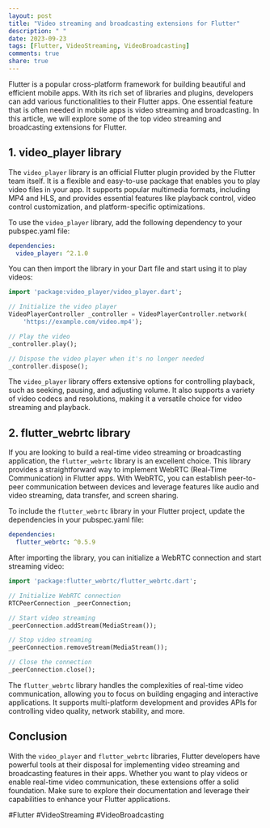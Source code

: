 ```yaml
---
layout: post
title: "Video streaming and broadcasting extensions for Flutter"
description: " "
date: 2023-09-23
tags: [Flutter, VideoStreaming, VideoBroadcasting]
comments: true
share: true
---
```


Flutter is a popular cross-platform framework for building beautiful and efficient mobile apps. With its rich set of libraries and plugins, developers can add various functionalities to their Flutter apps. One essential feature that is often needed in mobile apps is video streaming and broadcasting. In this article, we will explore some of the top video streaming and broadcasting extensions for Flutter.

## 1. **video_player** library

The `video_player` library is an official Flutter plugin provided by the Flutter team itself. It is a flexible and easy-to-use package that enables you to play video files in your app. It supports popular multimedia formats, including MP4 and HLS, and provides essential features like playback control, video control customization, and platform-specific optimizations.

To use the `video_player` library, add the following dependency to your pubspec.yaml file:

```yaml
dependencies:
  video_player: ^2.1.0
```

You can then import the library in your Dart file and start using it to play videos:

```dart
import 'package:video_player/video_player.dart';

// Initialize the video player
VideoPlayerController _controller = VideoPlayerController.network(
    'https://example.com/video.mp4');

// Play the video
_controller.play();

// Dispose the video player when it's no longer needed
_controller.dispose();
```

The `video_player` library offers extensive options for controlling playback, such as seeking, pausing, and adjusting volume. It also supports a variety of video codecs and resolutions, making it a versatile choice for video streaming and playback.

## 2. **flutter_webrtc** library

If you are looking to build a real-time video streaming or broadcasting application, the `flutter_webrtc` library is an excellent choice. This library provides a straightforward way to implement WebRTC (Real-Time Communication) in Flutter apps. With WebRTC, you can establish peer-to-peer communication between devices and leverage features like audio and video streaming, data transfer, and screen sharing.

To include the `flutter_webrtc` library in your Flutter project, update the dependencies in your pubspec.yaml file:

```yaml
dependencies:
  flutter_webrtc: ^0.5.9
```

After importing the library, you can initialize a WebRTC connection and start streaming video:

```dart
import 'package:flutter_webrtc/flutter_webrtc.dart';

// Initialize WebRTC connection
RTCPeerConnection _peerConnection;

// Start video streaming
_peerConnection.addStream(MediaStream());

// Stop video streaming
_peerConnection.removeStream(MediaStream());

// Close the connection
_peerConnection.close();
```

The `flutter_webrtc` library handles the complexities of real-time video communication, allowing you to focus on building engaging and interactive applications. It supports multi-platform development and provides APIs for controlling video quality, network stability, and more.

## Conclusion

With the `video_player` and `flutter_webrtc` libraries, Flutter developers have powerful tools at their disposal for implementing video streaming and broadcasting features in their apps. Whether you want to play videos or enable real-time video communication, these extensions offer a solid foundation. Make sure to explore their documentation and leverage their capabilities to enhance your Flutter applications.

#Flutter #VideoStreaming #VideoBroadcasting